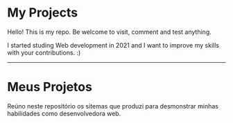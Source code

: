 # My Projects

Hello! This is my repo. Be welcome to visit, comment and test anything.

I started studing Web development in 2021 and I want to improve my skills with your contributions. :)

<hr />

# Meus Projetos

Reúno neste repositório os sitemas que produzi para desmonstrar minhas habilidades como desenvolvedora web.
